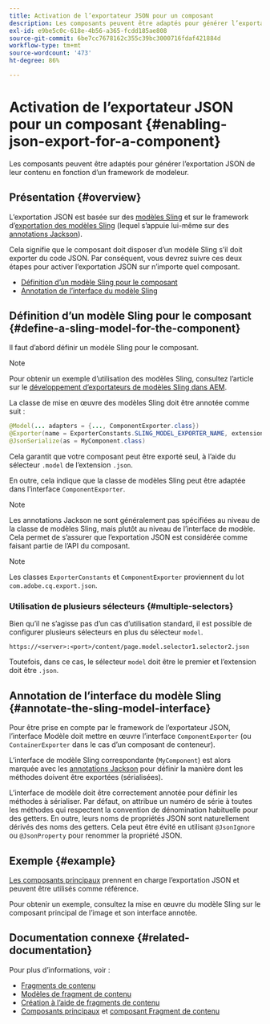 ```yaml
---
title: Activation de l’exportateur JSON pour un composant
description: Les composants peuvent être adaptés pour générer l’exportation JSON de leur contenu en fonction d’un framework de modeleur.
exl-id: e9be5c0c-618e-4b56-a365-fcdd185ae808
source-git-commit: 6be7cc7678162c355c39bc3000716fdaf421884d
workflow-type: tm+mt
source-wordcount: '473'
ht-degree: 86%

---
```


# Activation de l’exportateur JSON pour un composant {#enabling-json-export-for-a-component}

Les composants peuvent être adaptés pour générer l’exportation JSON de leur contenu en fonction d’un framework de modeleur.

## Présentation {#overview}

L’exportation JSON est basée sur des [modèles Sling](https://sling.apache.org/documentation/bundles/models.html) et sur le framework d’[exportation des modèles Sling](https://sling.apache.org/documentation/bundles/models.html#exporter-framework-since-130) (lequel s’appuie lui-même sur des [annotations Jackson](https://github.com/FasterXML/jackson-annotations/wiki/Jackson-Annotations)).

Cela signifie que le composant doit disposer d’un modèle Sling s’il doit exporter du code JSON. Par conséquent, vous devrez suivre ces deux étapes pour activer l’exportation JSON sur n’importe quel composant.

* [Définition d’un modèle Sling pour le composant](#define-a-sling-model-for-the-component)
* [Annotation de l’interface du modèle Sling](#annotate-the-sling-model-interface)

## Définition d’un modèle Sling pour le composant {#define-a-sling-model-for-the-component}

Il faut d’abord définir un modèle Sling pour le composant.

>[!NOTE]
>
>Pour obtenir un exemple d’utilisation des modèles Sling, consultez l’article sur le [développement d’exportateurs de modèles Sling dans AEM](https://experienceleague.adobe.com/docs/experience-manager-learn/foundation/development/develop-sling-model-exporter.html?lang=fr).

La classe de mise en œuvre des modèles Sling doit être annotée comme suit :

```java
@Model(... adapters = {..., ComponentExporter.class})
@Exporter(name = ExporterConstants.SLING_MODEL_EXPORTER_NAME, extensions = ExporterConstants.SLING_MODEL_EXTENSION)
@JsonSerialize(as = MyComponent.class)
```

Cela garantit que votre composant peut être exporté seul, à l’aide du sélecteur `.model` de l’extension `.json`.

En outre, cela indique que la classe de modèles Sling peut être adaptée dans l’interface `ComponentExporter`.

>[!NOTE]
>
>Les annotations Jackson ne sont généralement pas spécifiées au niveau de la classe de modèles Sling, mais plutôt au niveau de l’interface de modèle. Cela permet de s’assurer que l’exportation JSON est considérée comme faisant partie de l’API du composant.

>[!NOTE]
>
>Les classes `ExporterConstants` et `ComponentExporter` proviennent du lot `com.adobe.cq.export.json`.

### Utilisation de plusieurs sélecteurs {#multiple-selectors}

Bien qu’il ne s’agisse pas d’un cas d’utilisation standard, il est possible de configurer plusieurs sélecteurs en plus du sélecteur `model`.

```
https://<server>:<port>/content/page.model.selector1.selector2.json
```

Toutefois, dans ce cas, le sélecteur `model` doit être le premier et l’extension doit être `.json`.

## Annotation de l’interface du modèle Sling {#annotate-the-sling-model-interface}

Pour être prise en compte par le framework de l’exportateur JSON, l’interface Modèle doit mettre en œuvre l’interface `ComponentExporter` (ou `ContainerExporter` dans le cas d’un composant de conteneur).

L’interface de modèle Sling correspondante (`MyComponent`) est alors marquée avec les [annotations Jackson](https://github.com/FasterXML/jackson-annotations/wiki/Jackson-Annotations) pour définir la manière dont les méthodes doivent être exportées (sérialisées).

L’interface de modèle doit être correctement annotée pour définir les méthodes à sérialiser. Par défaut, on attribue un numéro de série à toutes les méthodes qui respectent la convention de dénomination habituelle pour des getters. En outre, leurs noms de propriétés JSON sont naturellement dérivés des noms des getters. Cela peut être évité en utilisant `@JsonIgnore` ou `@JsonProperty` pour renommer la propriété JSON.

## Exemple {#example}

[Les composants principaux](https://experienceleague.adobe.com/docs/experience-manager-core-components/using/introduction.html?lang=fr) prennent en charge l’exportation JSON et peuvent être utilisés comme référence.

Pour obtenir un exemple, consultez la mise en œuvre du modèle Sling sur le composant principal de l’image et son interface annotée.

## Documentation connexe {#related-documentation}

Pour plus d’informations, voir :

* [Fragments de contenu](/help/sites-cloud/administering/content-fragments/content-fragments.md)
* [Modèles de fragment de contenu](/help/sites-cloud/administering/content-fragments/content-fragments-models.md)
* [Création à l’aide de fragments de contenu](/help/sites-cloud/authoring/fundamentals/content-fragments.md)
* [Composants principaux](https://experienceleague.adobe.com/docs/experience-manager-core-components/using/introduction.html?lang=fr) et [composant Fragment de contenu](https://experienceleague.adobe.com/docs/experience-manager-core-components/using/components/content-fragment-component.html?lang=fr)
